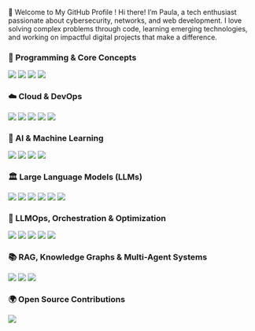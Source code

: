 🚀 Welcome to My GitHub Profile !
Hi there! I’m Paula, a tech enthusiast passionate about cybersecurity, networks, and web development. I love solving complex problems through code, learning emerging technologies, and working on impactful digital projects that make a difference.

### 🔹 Programming & Core Concepts  
<p align="left">
  <img src="https://img.shields.io/badge/Python-3776AB?style=for-the-badge&logo=python&logoColor=white" />
  <img src="https://img.shields.io/badge/Flask-000000?style=for-the-badge&logo=flask&logoColor=white" />
  <img src="https://img.shields.io/badge/SQL-4479A1?style=for-the-badge&logo=mysql&logoColor=white" />
  <img src="https://img.shields.io/badge/Vector%20DB-005571?style=for-the-badge&logo=redis&logoColor=white" />
</p>

### ☁️ Cloud & DevOps  
<p align="left">
  <img src="https://img.shields.io/badge/AWS-232F3E?style=for-the-badge&logo=amazon-aws&logoColor=white" />
  <img src="https://img.shields.io/badge/Google%20Cloud-4285F4?style=for-the-badge&logo=google-cloud&logoColor=white" />
  <img src="https://img.shields.io/badge/Azure-0078D4?style=for-the-badge&logo=microsoft-azure&logoColor=white" />
  <img src="https://img.shields.io/badge/Docker-2496ED?style=for-the-badge&logo=docker&logoColor=white" />
  <img src="https://img.shields.io/badge/Kubernetes-326CE5?style=for-the-badge&logo=kubernetes&logoColor=white" />
</p>

### 🤖 AI & Machine Learning  
<p align="left">
  <img src="https://img.shields.io/badge/Machine%20Learning-FF6F00?style=for-the-badge&logo=mlflow&logoColor=white" />
  <img src="https://img.shields.io/badge/Deep%20Learning-FF0000?style=for-the-badge&logo=pytorch&logoColor=white" />
  <img src="https://img.shields.io/badge/TensorFlow-FF6F00?style=for-the-badge&logo=tensorflow&logoColor=white" />
  <img src="https://img.shields.io/badge/PyTorch-EE4C2C?style=for-the-badge&logo=pytorch&logoColor=white" />
</p>

### 🏛️ Large Language Models (LLMs)  
<p align="left">
  <img src="https://img.shields.io/badge/GPT-005571?style=for-the-badge&logo=openai&logoColor=white" />
  <img src="https://img.shields.io/badge/BERT-1F425F?style=for-the-badge&logo=google&logoColor=white" />
  <img src="https://img.shields.io/badge/LLaMA-FF4500?style=for-the-badge&logo=meta&logoColor=white" />
  <img src="https://img.shields.io/badge/LangChain-000000?style=for-the-badge&logo=chain&logoColor=white" />
  <img src="https://img.shields.io/badge/CrewAI-FFAA00?style=for-the-badge&logo=ai&logoColor=white" />
  <img src="https://img.shields.io/badge/SwarmAI-660066?style=for-the-badge&logo=ai&logoColor=white" />
</p>

### 🎯 LLMOps, Orchestration & Optimization  
<p align="left">
  <img src="https://img.shields.io/badge/LLMOps-000000?style=for-the-badge&logo=mlflow&logoColor=white" />
  <img src="https://img.shields.io/badge/MLflow-0194E2?style=for-the-badge&logo=mlflow&logoColor=white" />
  <img src="https://img.shields.io/badge/Airflow-017CEE?style=for-the-badge&logo=apache-airflow&logoColor=white" />
  <img src="https://img.shields.io/badge/Orchestration-3399FF?style=for-the-badge&logo=kubernetes&logoColor=white" />
  <img src="https://img.shields.io/badge/Cost%20Optimization-FF8800?style=for-the-badge&logo=dollar&logoColor=white" />
</p>

### 📚 RAG, Knowledge Graphs & Multi-Agent Systems  
<p align="left">
  <img src="https://img.shields.io/badge/RAG-002F6C?style=for-the-badge&logo=graph&logoColor=white" />
  <img src="https://img.shields.io/badge/Knowledge%20Graphs-4B0082?style=for-the-badge&logo=semantic-web&logoColor=white" />
  <img src="https://img.shields.io/badge/Multi-Agent%20Systems-663399?style=for-the-badge&logo=robot-framework&logoColor=white" />
</p>

### 🌍 Open Source Contributions  
<p align="left">
  <img src="https://img.shields.io/badge/Open%20Source-3DA639?style=for-the-badge&logo=opensourceinitiative&logoColor=white" />
</p>
